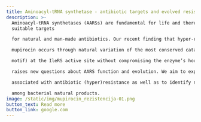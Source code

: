 ```yaml
---
title: Aminoacyl-tRNA synthetase - antibiotic targets and evolved resistance
description: >-
  Aminoacyl-tRNA synthetases (AARSs) are fundamental for life and therefore
  suitable targets

  for natural and man-made antibiotics. Our recent finding that hyper-resistance to antibiotic

  mupirocin occurs through natural variation of the most conserved catalytic motif (the HIGH

  motif) at the IleRS active site without compromising the enzyme’s housekeeping function

  raises new questions about AARS function and evolution. We aim to explore trade-offs

  associated with antibiotic (hyper)resistance as well as to identify novel AARS inhibitors

  among bacterial natural products.
image: /static/img/mupirocin_rezistencija-01.png
button_text: Read more
button_link: google.com
---
```

